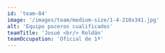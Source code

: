 ```yaml
---
id: 'team-04'
image: '/images/team/medium-size/1-4-210x341.jpg'
alt: 'Equipo poceros cualificados'
teamTitle: 'Josué <br/> Roldán'
teamOccupation: 'Oficial de 1ª'
---
```


